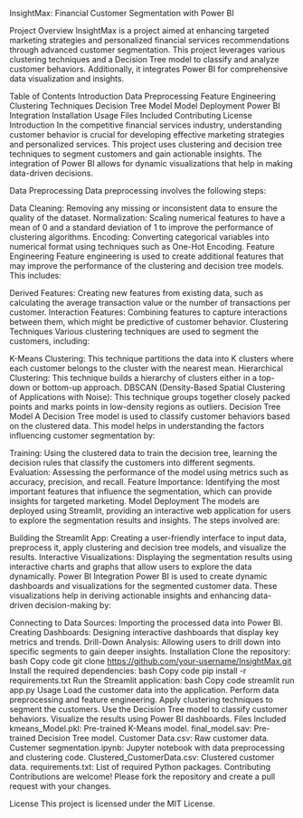 InsightMax: Financial Customer Segmentation with Power BI


Project Overview
InsightMax is a project aimed at enhancing targeted marketing strategies and personalized financial services recommendations through advanced customer segmentation. This project leverages various clustering techniques and a Decision Tree model to classify and analyze customer behaviors. Additionally, it integrates Power BI for comprehensive data visualization and insights.


Table of Contents
Introduction
Data Preprocessing
Feature Engineering
Clustering Techniques
Decision Tree Model
Model Deployment
Power BI Integration
Installation
Usage
Files Included
Contributing
License
Introduction
In the competitive financial services industry, understanding customer behavior is crucial for developing effective marketing strategies and personalized services. This project uses clustering and decision tree techniques to segment customers and gain actionable insights. The integration of Power BI allows for dynamic visualizations that help in making data-driven decisions.

Data Preprocessing
Data preprocessing involves the following steps:

Data Cleaning: Removing any missing or inconsistent data to ensure the quality of the dataset.
Normalization: Scaling numerical features to have a mean of 0 and a standard deviation of 1 to improve the performance of clustering algorithms.
Encoding: Converting categorical variables into numerical format using techniques such as One-Hot Encoding.
Feature Engineering
Feature engineering is used to create additional features that may improve the performance of the clustering and decision tree models. This includes:

Derived Features: Creating new features from existing data, such as calculating the average transaction value or the number of transactions per customer.
Interaction Features: Combining features to capture interactions between them, which might be predictive of customer behavior.
Clustering Techniques
Various clustering techniques are used to segment the customers, including:

K-Means Clustering: This technique partitions the data into K clusters where each customer belongs to the cluster with the nearest mean.
Hierarchical Clustering: This technique builds a hierarchy of clusters either in a top-down or bottom-up approach.
DBSCAN (Density-Based Spatial Clustering of Applications with Noise): This technique groups together closely packed points and marks points in low-density regions as outliers.
Decision Tree Model
A Decision Tree model is used to classify customer behaviors based on the clustered data. This model helps in understanding the factors influencing customer segmentation by:

Training: Using the clustered data to train the decision tree, learning the decision rules that classify the customers into different segments.
Evaluation: Assessing the performance of the model using metrics such as accuracy, precision, and recall.
Feature Importance: Identifying the most important features that influence the segmentation, which can provide insights for targeted marketing.
Model Deployment
The models are deployed using Streamlit, providing an interactive web application for users to explore the segmentation results and insights. The steps involved are:

Building the Streamlit App: Creating a user-friendly interface to input data, preprocess it, apply clustering and decision tree models, and visualize the results.
Interactive Visualizations: Displaying the segmentation results using interactive charts and graphs that allow users to explore the data dynamically.
Power BI Integration
Power BI is used to create dynamic dashboards and visualizations for the segmented customer data. These visualizations help in deriving actionable insights and enhancing data-driven decision-making by:

Connecting to Data Sources: Importing the processed data into Power BI.
Creating Dashboards: Designing interactive dashboards that display key metrics and trends.
Drill-Down Analysis: Allowing users to drill down into specific segments to gain deeper insights.
Installation
Clone the repository:
bash
Copy code
git clone https://github.com/your-username/InsightMax.git
Install the required dependencies:
bash
Copy code
pip install -r requirements.txt
Run the Streamlit application:
bash
Copy code
streamlit run app.py
Usage
Load the customer data into the application.
Perform data preprocessing and feature engineering.
Apply clustering techniques to segment the customers.
Use the Decision Tree model to classify customer behaviors.
Visualize the results using Power BI dashboards.
Files Included
kmeans_Model.pkl: Pre-trained K-Means model.
final_model.sav: Pre-trained Decision Tree model.
Customer Data.csv: Raw customer data.
Custemer segmentation.ipynb: Jupyter notebook with data preprocessing and clustering code.
Clustered_CustomerData.csv: Clustered customer data.
requirements.txt: List of required Python packages.
Contributing
Contributions are welcome! Please fork the repository and create a pull request with your changes.

License
This project is licensed under the MIT License.
